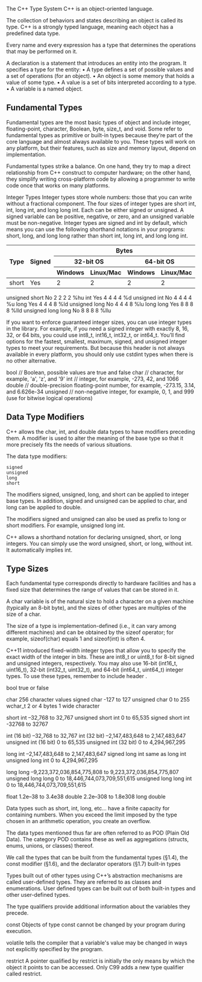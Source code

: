 The C++ Type System
C++ is an object-oriented language.

The collection of behaviors and states describing an object is called its
type. C++ is a strongly typed language, meaning each object has a predefined
data type.



Every name and every expression has a type that determines the operations that may be performed on it.

A declaration is a statement that introduces an entity into the program. It specifies a type for the entity:
• A type defines a set of possible values and a set of operations (for an object).
• An object is some memory that holds a value of some type.
• A value is a set of bits interpreted according to a type.
• A variable is a named object.





## Fundamental Types
Fundamental types are the most basic types of object and include integer,
floating-point, character, Boolean, byte, size_t, and void. Some refer to fundamental types as primitive or built-in types because they’re part of the core
language and almost always available to you. These types will work on any
platform, but their features, such as size and memory layout, depend on
implementation.

Fundamental types strike a balance. On one hand, they try to map a
direct relationship from C++ construct to computer hardware; on the other
hand, they simplify writing cross-platform code by allowing a programmer
to write code once that works on many platforms.




Integer Types
Integer types store whole numbers: those that you can write without a fractional component. The four sizes of integer types are short int, int, long int,
and long long int. Each can be either signed or unsigned. A signed variable can
be positive, negative, or zero, and an unsigned variable must be non-negative.
Integer types are signed and int by default, which means you can use the
following shorthand notations in your programs: short, long, and long long
rather than short int, long int, and long long int.

<table>
    <thead>
        <tr>
            <th rowspan="3">Type</th>
            <th rowspan="3">Signed</th>
            <th colspan="4">Bytes</th>
        </tr>
        <tr>
          <th colspan="2">32-bit OS</th>
          <th colspan="2">64-bit OS</th>
        </tr>
        <tr>
          <th>Windows</th>
          <th>Linux/Mac</th>
          <th>Windows</th>
          <th>Linux/Mac</th>
        </tr>
    </thead>
    <tbody>
        <tr>
          <td>short</td>
          <td>Yes</td>
          <td>2</td>
          <td>2</td>
          <td>2</td>
          <td>2</td>
        </tr>
    </tbody>
</table>

unsigned short No 2 2 2 2 %hu
int Yes 4 4 4 4 %d
unsigned int No 4 4 4 4 %u
long Yes 4 4 4 8 %ld
unsigned long No 4 4 4 8 %lu
long long Yes 8 8 8 8 %lld
unsigned long long No 8 8 8 8 %llu

If you want to enforce guaranteed integer sizes, you can use integer types in the
<cstdint> library. For example, if you need a signed integer with exactly 8, 16, 32,
or 64 bits, you could use int8_t, int16_t, int32_t, or int64_t. You’ll find options
for the fastest, smallest, maximum, signed, and unsigned integer types to meet your
requirements. But because this header is not always available in every platform,
you should only use cstdint types when there is no other alternative.

bool // Boolean, possible values are true and false
char // character, for example, 'a', 'z', and '9'
int // integer, for example, -273, 42, and 1066
double // double-precision floating-point number, for example, -273.15, 3.14, and 6.626e-34
unsigned // non-negative integer, for example, 0, 1, and 999 (use for bitwise logical operations)


## Data Type Modifiers
C++ allows the char, int, and double data types to have modifiers preceding them. A modifier is used to alter the meaning of the base type so that it more precisely fits the needs of various situations.

The data type modifiers:

    signed
    unsigned
    long
    short

The modifiers signed, unsigned, long, and short can be applied to integer base types. In addition, signed and unsigned can be applied to char, and long can be applied to double.

The modifiers signed and unsigned can also be used as prefix to long or short modifiers. For example, unsigned long int.

C++ allows a shorthand notation for declaring unsigned, short, or long integers. You can simply use the word unsigned, short, or long, without int. It automatically implies int.





## Type Sizes
Each fundamental type corresponds directly to hardware facilities and has a fixed size that determines the range of values that can be stored in it.

A char variable is of the natural size to hold a character on a given machine (typically an 8-bit byte), and the sizes of other types are multiples of the size of a char.

The size of a type is implementation-defined (i.e., it can vary among different machines) and can be obtained by the sizeof operator; for example, sizeof(char) equals 1 and sizeof(int) is often 4.

C++11 introduced fixed-width integer types that allow you to
specify the exact width of the integer in bits. These are int8_t
or uint8_t for 8-bit signed and unsigned integers, respectively.
You may also use 16-bit (int16_t, uint16_t), 32-bit (int32_t,
uint32_t), and 64-bit (int64_t, uint64_t) integer types. To use
these types, remember to include header
<cstdint>.

bool                    true or false

char                    256 character values
signed char            -127 to 127
unsigned char          	0 to 255
wchar_t 	2 or 4 bytes 	1 wide character

short int              –32,768 to 32,767
unsigned short int      0 to 65,535
signed short int 	     -32768 to 32767

int (16 bit)           –32,768 to 32,767
int (32 bit)           –2,147,483,648 to 2,147,483,647
unsigned int (16 bit)   0 to 65,535
unsigned int (32 bit)   0 to 4,294,967,295

long int               –2,147,483,648 to 2,147,483,647
signed long int 	      same as long int
unsigned long int       0 to 4,294,967,295


long long              –9,223,372,036,854,775,808 to
                        9,223,372,036,854,775,807
unsigned long long      0 to 18,446,744,073,709,551,615
unsigned long long int  0 to 18,446,744,073,709,551,615

float                   1.2e–38 to 3.4e38
double                  2.2e–308 to 1.8e308
long double


Data types such as short, int, long, etc... have a finite capacity for containing numbers. When you exceed the limit imposed by the type chosen in an arithmetic operation, you create an overflow.







The data types mentioned thus far are often referred to as POD (Plain Old Data). The category POD contains these as well as aggregations (structs, enums, unions, or classes) thereof.

We call the types that can be built from the fundamental types (§1.4), the const modifier (§1.6), and the declarator operators (§1.7) built-in types

Types built out of other types using C++’s abstraction mechanisms
are called user-defined types. They are referred to as classes and enumerations. User defined types
can be built out of both built-in types and other user-defined types.

The type qualifiers provide additional information about the variables they precede.

const Objects of type const cannot be changed by your program during execution.


volatile tells the compiler that a variable's value may be changed in ways not explicitly specified by the program.


restrict  A pointer qualified by restrict is initially the only means by which the object it points to can be accessed. Only C99 adds a new type qualifier called restrict.

